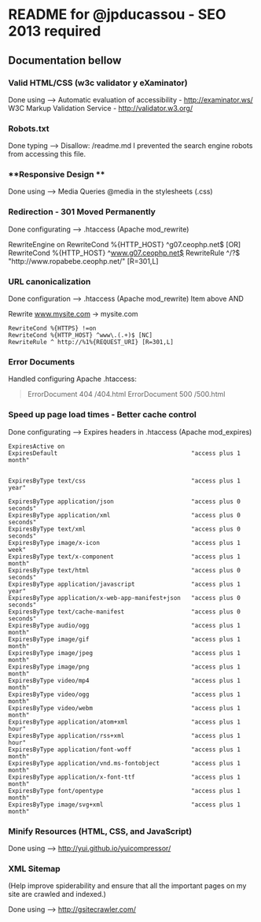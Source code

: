 # README for @jpducassou - SEO 2013 required

## Documentation bellow

### **Valid HTML/CSS (w3c validator y eXaminator)**

Done using -->
Automatic evaluation of accessibility - http://examinator.ws/
W3C Markup Validation Service - http://validator.w3.org/

### **Robots.txt**

Done typing --> Disallow: /readme.md 
I prevented the search engine robots from accessing this file.

### **Responsive Design **

Done using --> Media Queries @media in the stylesheets (.css)

### **Redirection - 301 Moved Permanently**

Done configurating --> .htaccess (Apache mod_rewrite)

> <IfModule mod_rewrite.c>
  RewriteEngine on
  RewriteCond %{HTTP_HOST} ^g07.ceophp.net$ [OR]
  RewriteCond %{HTTP_HOST} ^www.g07.ceophp.net$
  RewriteRule ^/?$ "http\:\/\/www\.ropabebe.ceophp\.net\/" [R=301,L]
  </IfModule>

### **URL canonicalization**

Done configuration --> .htaccess (Apache mod_rewrite)
Item above AND

Rewrite www.mysite.com → mysite.com
> <IfModule mod_rewrite.c>
    RewriteCond %{HTTPS} !=on
    RewriteCond %{HTTP_HOST} ^www\.(.+)$ [NC]
    RewriteRule ^ http://%1%{REQUEST_URI} [R=301,L]
  </IfModule>

### **Error Documents**

Handled configuring Apache .htaccess:
>ErrorDocument 404 /404.html
>ErrorDocument 500 /500.html

### **Speed up page load times - Better cache control**

Done configurating --> Expires headers in .htaccess (Apache mod_expires)

>
<IfModule mod_expires.c>

    ExpiresActive on
    ExpiresDefault                                      "access plus 1 month"

 
    ExpiresByType text/css                              "access plus 1 year"

    ExpiresByType application/json                      "access plus 0 seconds"
    ExpiresByType application/xml                       "access plus 0 seconds"
    ExpiresByType text/xml                              "access plus 0 seconds"
    ExpiresByType image/x-icon                          "access plus 1 week"
    ExpiresByType text/x-component                      "access plus 1 month"
    ExpiresByType text/html                             "access plus 0 seconds"
    ExpiresByType application/javascript                "access plus 1 year"
    ExpiresByType application/x-web-app-manifest+json   "access plus 0 seconds"
    ExpiresByType text/cache-manifest                   "access plus 0 seconds"
    ExpiresByType audio/ogg                             "access plus 1 month"
    ExpiresByType image/gif                             "access plus 1 month"
    ExpiresByType image/jpeg                            "access plus 1 month"
    ExpiresByType image/png                             "access plus 1 month"
    ExpiresByType video/mp4                             "access plus 1 month"
    ExpiresByType video/ogg                             "access plus 1 month"
    ExpiresByType video/webm                            "access plus 1 month"
    ExpiresByType application/atom+xml                  "access plus 1 hour"
    ExpiresByType application/rss+xml                   "access plus 1 hour"
    ExpiresByType application/font-woff                 "access plus 1 month"
    ExpiresByType application/vnd.ms-fontobject         "access plus 1 month"
    ExpiresByType application/x-font-ttf                "access plus 1 month"
    ExpiresByType font/opentype                         "access plus 1 month"
    ExpiresByType image/svg+xml                         "access plus 1 month"

</IfModule>

### **Minify Resources (HTML, CSS, and JavaScript)**

Done using --> http://yui.github.io/yuicompressor/

### XML Sitemap 

(Help improve spiderability and ensure that all the important pages on my site are crawled and indexed.)

Done using --> http://gsitecrawler.com/
























